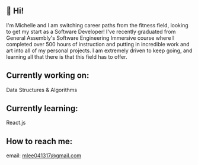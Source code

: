 ## 👋 Hi!

I'm Michelle and I am switching career paths from the fitness field, looking to get my start as a Software Developer! I've recently graduated from General Assembly's Software Engineering Immersive course where I completed over 500 hours of instruction and putting in incredible work and art into all of my personal projects. I am extremely driven to keep going, and learning all that there is that this field has to offer.

## Currently working on:
Data Structures & Algorithms

## Currently learning:
React.js

## How to reach me:
email: mlee041317@gmail.com
